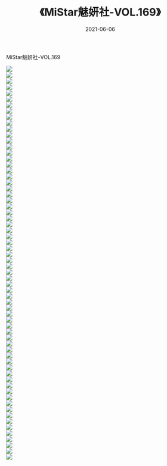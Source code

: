 ﻿---
layout: post
title:  《MiStar魅妍社-VOL.169》
date:   2021-06-06
img: http://img.660000.xyz/Sharelink/网络美图/2021/MiStar魅妍社-VOL.169/000.jpg
categories: [美女, 清纯, 唯美]
---

MiStar魅妍社-VOL.169

  ![](http://img.660000.xyz/Sharelink/网络美图/2021/MiStar魅妍社-VOL.169/001.jpg) <br> ![](http://img.660000.xyz/Sharelink/网络美图/2021/MiStar魅妍社-VOL.169/002.jpg) <br> ![](http://img.660000.xyz/Sharelink/网络美图/2021/MiStar魅妍社-VOL.169/003.jpg) <br> ![](http://img.660000.xyz/Sharelink/网络美图/2021/MiStar魅妍社-VOL.169/004.jpg) <br> ![](http://img.660000.xyz/Sharelink/网络美图/2021/MiStar魅妍社-VOL.169/005.jpg) <br> ![](http://img.660000.xyz/Sharelink/网络美图/2021/MiStar魅妍社-VOL.169/006.jpg) <br> ![](http://img.660000.xyz/Sharelink/网络美图/2021/MiStar魅妍社-VOL.169/007.jpg) <br> ![](http://img.660000.xyz/Sharelink/网络美图/2021/MiStar魅妍社-VOL.169/008.jpg) <br> ![](http://img.660000.xyz/Sharelink/网络美图/2021/MiStar魅妍社-VOL.169/009.jpg) <br> ![](http://img.660000.xyz/Sharelink/网络美图/2021/MiStar魅妍社-VOL.169/010.jpg) <br> ![](http://img.660000.xyz/Sharelink/网络美图/2021/MiStar魅妍社-VOL.169/011.jpg) <br> ![](http://img.660000.xyz/Sharelink/网络美图/2021/MiStar魅妍社-VOL.169/012.jpg) <br> ![](http://img.660000.xyz/Sharelink/网络美图/2021/MiStar魅妍社-VOL.169/013.jpg) <br> ![](http://img.660000.xyz/Sharelink/网络美图/2021/MiStar魅妍社-VOL.169/014.jpg) <br> ![](http://img.660000.xyz/Sharelink/网络美图/2021/MiStar魅妍社-VOL.169/015.jpg) <br> ![](http://img.660000.xyz/Sharelink/网络美图/2021/MiStar魅妍社-VOL.169/016.jpg) <br> ![](http://img.660000.xyz/Sharelink/网络美图/2021/MiStar魅妍社-VOL.169/017.jpg) <br> ![](http://img.660000.xyz/Sharelink/网络美图/2021/MiStar魅妍社-VOL.169/018.jpg) <br> ![](http://img.660000.xyz/Sharelink/网络美图/2021/MiStar魅妍社-VOL.169/019.jpg) <br> ![](http://img.660000.xyz/Sharelink/网络美图/2021/MiStar魅妍社-VOL.169/020.jpg) <br> ![](http://img.660000.xyz/Sharelink/网络美图/2021/MiStar魅妍社-VOL.169/021.jpg) <br> ![](http://img.660000.xyz/Sharelink/网络美图/2021/MiStar魅妍社-VOL.169/022.jpg) <br> ![](http://img.660000.xyz/Sharelink/网络美图/2021/MiStar魅妍社-VOL.169/023.jpg) <br> ![](http://img.660000.xyz/Sharelink/网络美图/2021/MiStar魅妍社-VOL.169/024.jpg) <br> ![](http://img.660000.xyz/Sharelink/网络美图/2021/MiStar魅妍社-VOL.169/025.jpg) <br> ![](http://img.660000.xyz/Sharelink/网络美图/2021/MiStar魅妍社-VOL.169/026.jpg) <br> ![](http://img.660000.xyz/Sharelink/网络美图/2021/MiStar魅妍社-VOL.169/027.jpg) <br> ![](http://img.660000.xyz/Sharelink/网络美图/2021/MiStar魅妍社-VOL.169/028.jpg) <br> ![](http://img.660000.xyz/Sharelink/网络美图/2021/MiStar魅妍社-VOL.169/029.jpg) <br> ![](http://img.660000.xyz/Sharelink/网络美图/2021/MiStar魅妍社-VOL.169/030.jpg) <br> ![](http://img.660000.xyz/Sharelink/网络美图/2021/MiStar魅妍社-VOL.169/031.jpg) <br> ![](http://img.660000.xyz/Sharelink/网络美图/2021/MiStar魅妍社-VOL.169/032.jpg) <br> ![](http://img.660000.xyz/Sharelink/网络美图/2021/MiStar魅妍社-VOL.169/033.jpg) <br> ![](http://img.660000.xyz/Sharelink/网络美图/2021/MiStar魅妍社-VOL.169/034.jpg) <br> ![](http://img.660000.xyz/Sharelink/网络美图/2021/MiStar魅妍社-VOL.169/035.jpg) <br> ![](http://img.660000.xyz/Sharelink/网络美图/2021/MiStar魅妍社-VOL.169/036.jpg) <br> ![](http://img.660000.xyz/Sharelink/网络美图/2021/MiStar魅妍社-VOL.169/037.jpg) <br> ![](http://img.660000.xyz/Sharelink/网络美图/2021/MiStar魅妍社-VOL.169/038.jpg) <br> ![](http://img.660000.xyz/Sharelink/网络美图/2021/MiStar魅妍社-VOL.169/039.jpg) <br> ![](http://img.660000.xyz/Sharelink/网络美图/2021/MiStar魅妍社-VOL.169/040.jpg) <br> ![](http://img.660000.xyz/Sharelink/网络美图/2021/MiStar魅妍社-VOL.169/041.jpg) <br> ![](http://img.660000.xyz/Sharelink/网络美图/2021/MiStar魅妍社-VOL.169/042.jpg) <br> ![](http://img.660000.xyz/Sharelink/网络美图/2021/MiStar魅妍社-VOL.169/043.jpg) <br> ![](http://img.660000.xyz/Sharelink/网络美图/2021/MiStar魅妍社-VOL.169/044.jpg) <br> ![](http://img.660000.xyz/Sharelink/网络美图/2021/MiStar魅妍社-VOL.169/045.jpg) <br> ![](http://img.660000.xyz/Sharelink/网络美图/2021/MiStar魅妍社-VOL.169/046.jpg) <br> ![](http://img.660000.xyz/Sharelink/网络美图/2021/MiStar魅妍社-VOL.169/047.jpg) <br> ![](http://img.660000.xyz/Sharelink/网络美图/2021/MiStar魅妍社-VOL.169/048.jpg) <br> ![](http://img.660000.xyz/Sharelink/网络美图/2021/MiStar魅妍社-VOL.169/049.jpg) <br> ![](http://img.660000.xyz/Sharelink/网络美图/2021/MiStar魅妍社-VOL.169/050.jpg) <br> ![](http://img.660000.xyz/Sharelink/网络美图/2021/MiStar魅妍社-VOL.169/051.jpg) <br> ![](http://img.660000.xyz/Sharelink/网络美图/2021/MiStar魅妍社-VOL.169/052.jpg) <br> ![](http://img.660000.xyz/Sharelink/网络美图/2021/MiStar魅妍社-VOL.169/053.jpg) <br> ![](http://img.660000.xyz/Sharelink/网络美图/2021/MiStar魅妍社-VOL.169/054.jpg) <br> ![](http://img.660000.xyz/Sharelink/网络美图/2021/MiStar魅妍社-VOL.169/055.jpg) <br> ![](http://img.660000.xyz/Sharelink/网络美图/2021/MiStar魅妍社-VOL.169/056.jpg) <br> ![](http://img.660000.xyz/Sharelink/网络美图/2021/MiStar魅妍社-VOL.169/057.jpg) <br> ![](http://img.660000.xyz/Sharelink/网络美图/2021/MiStar魅妍社-VOL.169/058.jpg) <br> ![](http://img.660000.xyz/Sharelink/网络美图/2021/MiStar魅妍社-VOL.169/059.jpg) <br> ![](http://img.660000.xyz/Sharelink/网络美图/2021/MiStar魅妍社-VOL.169/060.jpg) <br> ![](http://img.660000.xyz/Sharelink/网络美图/2021/MiStar魅妍社-VOL.169/061.jpg) <br> ![](http://img.660000.xyz/Sharelink/网络美图/2021/MiStar魅妍社-VOL.169/062.jpg) <br> ![](http://img.660000.xyz/Sharelink/网络美图/2021/MiStar魅妍社-VOL.169/063.jpg) <br> ![](http://img.660000.xyz/Sharelink/网络美图/2021/MiStar魅妍社-VOL.169/064.jpg) <br> ![](http://img.660000.xyz/Sharelink/网络美图/2021/MiStar魅妍社-VOL.169/065.jpg) <br> ![](http://img.660000.xyz/Sharelink/网络美图/2021/MiStar魅妍社-VOL.169/066.jpg) <br>